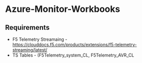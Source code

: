 # Azure-Monitor-Workbooks

## Requirements
* F5 Telemetry Streamaing - https://clouddocs.f5.com/products/extensions/f5-telemetry-streaming/latest/
* TS Tables - (F5Telemetry_system_CL, F5Telemetry_AVR_CL
